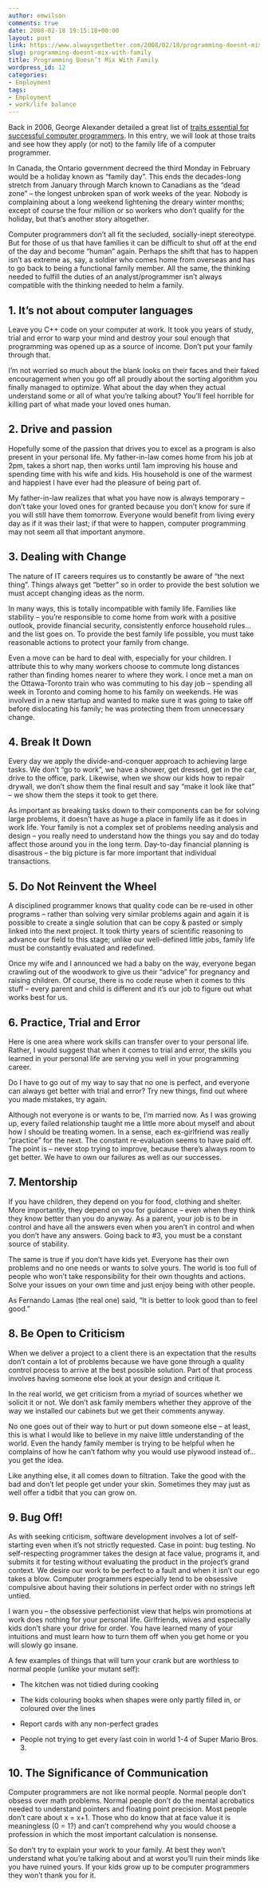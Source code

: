 ```yaml
---
author: emwilson
comments: true
date: 2008-02-18 19:15:18+00:00
layout: post
link: https://www.alwaysgetbetter.com/2008/02/18/programming-doesnt-mix-with-family/
slug: programming-doesnt-mix-with-family
title: Programming Doesn’t Mix With Family
wordpress_id: 12
categories:
- Employment
tags:
- Employment
- work/life balance
---
```


Back in 2006, George Alexander detailed a great list of [traits essential for successful computer programmers](http://blogs.ittoolbox.com/c/programming/archives/essential-traits-of-a-great-programmer-part-1-11381).  In this entry, we will look at those traits and see how they apply (or not) to the family life of a computer programmer.

In Canada, the Ontario government decreed the third Monday in February would be a holiday known as “family day”.  This ends the decades-long stretch from January through March known to Canadians as the “dead zone” – the longest unbroken span of work weeks of the year.  Nobody is complaining about a long weekend lightening the dreary winter months; except of course the four million or so workers who don’t qualify for the holiday, but that’s another story altogether.

Computer programmers don’t all fit the secluded, socially-inept stereotype.  But for those of us that have families it can be difficult to shut off at the end of the day and become “human” again.  Perhaps the shift that has to happen isn’t as extreme as, say, a soldier who comes home from overseas and has to go back to being a functional family member.  All the same, the thinking needed to fulfill the duties of an analyst/programmer isn’t always compatible with the thinking needed to helm a family.


## 1. It’s not about computer languages


Leave you C++ code on your computer at work.  It took you years of study, trial and error to warp your mind and destroy your soul enough that programming was opened up as a source of income.  Don’t put your family through that.

I’m not worried so much about the blank looks on their faces and their faked encouragement when you go off all proudly about the sorting algorithm you finally managed to optimize.  What about the day when they actual understand some or all of what you’re talking about?  You’ll feel horrible for killing part of what made your loved ones human.


## 2. Drive and passion


Hopefully some of the passion that drives you to excel as a program is also present in your personal life.  My father-in-law comes home from his job at 2pm, takes a short nap, then works until 1am improving his house and spending time with his wife and kids.  His household is one of the warmest and happiest I have ever had the pleasure of being part of.

My father-in-law realizes that what you have now is always temporary – don’t take your loved ones for granted because you don’t know for sure if you will still have them tomorrow.  Everyone would benefit from living every day as if it was their last; if that were to happen, computer programming may not seem all that important anymore.


## 3. Dealing with Change


The nature of IT careers requires us to constantly be aware of “the next thing”.  Things always get “better” so in order to provide the best solution we must accept changing ideas as the norm.

In many ways, this is totally incompatible with family life.  Families like stability – you’re responsible to come home from work with a positive outlook, provide financial security, consistently enforce household rules… and the list goes on.  To provide the best family life possible, you must take reasonable actions to protect your family from change.

Even a move can be hard to deal with, especially for your children.  I attribute this to why many workers choose to commute long distances rather than finding homes nearer to where they work.  I once met a man on the Ottawa-Toronto train who was commuting to his day job – spending all week in Toronto and coming home to his family on weekends.  He was involved in a new startup and wanted to make sure it was going to take off before dislocating his family; he was protecting them from unnecessary change.


## 4. Break It Down


Every day we apply the divide-and-conquer approach to achieving large tasks.  We don’t “go to work”, we have a shower, get dressed, get in the car, drive to the office, park.  Likewise, when we show our kids how to repair drywall, we don’t show them the final result and say “make it look like that” – we show them the steps it took to get there.

As important as breaking tasks down to their components can be for solving large problems, it doesn’t have as huge a place in family life as it does in work life.  Your family is not a complex set of problems needing analysis and design – you really need to understand how the things you say and do today affect those around you in the long term.  Day-to-day financial planning is disastrous – the big picture is far more important that individual transactions.


## 5. Do Not Reinvent the Wheel


A disciplined programmer knows that quality code can be re-used in other programs – rather than solving very similar problems again and again it is possible to create a single solution that can be copy & pasted or simply linked into the next project.  It took thirty years of scientific reasoning to advance our field to this stage; unlike our well-defined little jobs, family life must be constantly evaluated and redefined.

Once my wife and I announced we had a baby on the way, everyone began crawling out of the woodwork to give us their “advice” for pregnancy and raising children.  Of course, there is no code reuse when it comes to this stuff – every parent and child is different and it’s our job to figure out what works best for us.


## 6. Practice, Trial and Error


Here is one area where work skills can transfer over to your personal life.  Rather, I would suggest that when it comes to trial and error, the skills you learned in your personal life are serving you well in your programming career.

Do I have to go out of my way to say that no one is perfect, and everyone can always get better with trial and error?  Try new things, find out where you made mistakes, try again.

Although not everyone is or wants to be, I’m married now.  As I was growing up, every failed relationship taught me a little more about myself and about how I should be treating women.  In a sense, each ex-girlfriend was really “practice” for the next.  The constant re-evaluation seems to have paid off.  The point is – never stop trying to improve, because there’s always room to get better.  We have to own our failures as well as our successes.


## 7. Mentorship


If you have children, they depend on you for food, clothing and shelter.  More importantly, they depend on you for guidance – even when they think they know better than you do anyway.  As a parent, your job is to be in control and have all the answers even when you aren’t in control and when you don’t have any answers.  Going back to #3, you must be a constant source of stability.

The same is true if you don’t have kids yet.  Everyone has their own problems and no one needs or wants to solve yours.  The world is too full of people who won’t take responsibility for their own thoughts and actions.  Solve your issues on your own time and just enjoy being with other people.

As Fernando Lamas (the real one) said, “It is better to look good than to feel good.”


## 8. Be Open to Criticism


When we deliver a project to a client there is an expectation that the results don’t contain a lot of problems because we have gone through a quality control process to arrive at the best possible solution.  Part of that process involves having someone else look at your design and critique it.

In the real world, we get criticism from a myriad of sources whether we solicit it or not.  We don’t ask family members whether they approve of the way we installed our cabinets but we get their comments anyway.

No one goes out of their way to hurt or put down someone else – at least, this is what I would like to believe in my naive little understanding of the world.  Even the handy family member is trying to be helpful when he complains of how he can’t fathom why you would use plywood instead of… you get the idea.

Like anything else, it all comes down to filtration.  Take the good with the bad and don’t let people get under your skin.  Sometimes they may just as well offer a tidbit that you can grow on.


## 9. Bug Off!


As with seeking criticism, software development involves a lot of self-starting even when it’s not strictly requested.  Case in point: bug testing.  No self-respecting programmer takes the design at face value, programs it, and submits it for testing without evaluating the product in the project’s grand context.  We desire our work to be perfect to a fault and when it isn’t our ego takes a blow.  Computer programmers especially tend to be obsessive compulsive about having their solutions in perfect order with no strings left untied.

I warn you – the obsessive perfectionist view that helps win promotions at work does nothing for your personal life.  Girlfriends, wives and especially kids don’t share your drive for order.  You have learned many of your intuitions and must learn how to turn them off when you get home or you will slowly go insane.

A few examples of things that will turn your crank but are worthless to normal people (unlike your mutant self):



	
  * The kitchen was not tidied during cooking

	
  * The kids colouring books when shapes were only partly filled in, or coloured over the lines

	
  * Report cards with any non-perfect grades

	
  * People not trying to get every last coin in world 1-4 of Super Mario Bros. 3.




## 10. The Significance of Communication


Computer programmers are not like normal people.  Normal people don’t obsess over math problems.  Normal people don’t do the mental acrobatics needed to understand pointers and floating point precision.  Most people don’t care about x = x+1.  Those who do know that at face value it is meaningless (0 = 1?) and can’t comprehend why you would choose a profession in which the most important calculation is nonsense.

So don’t try to explain your work to your family.  At best they won’t understand what you’re talking about and at worst you’ll ruin their minds like you have ruined yours.  If your kids grow up to be computer programmers they won’t thank you for it.
